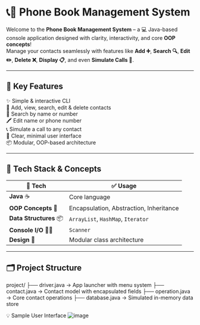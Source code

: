 # 📞📘 Phone Book Management System

Welcome to the **Phone Book Management System** – a 💻 Java-based console application designed with clarity, interactivity, and core **OOP concepts**!  
Manage your contacts seamlessly with features like **Add ➕**, **Search 🔍**, **Edit ✏️**, **Delete ❌**, **Display 📋**, and even **Simulate Calls 📲**.

---

## 🎯 Key Features

✨ Simple & interactive CLI  
📇 Add, view, search, edit & delete contacts  
🔢 Search by name or number  
🖍️ Edit name or phone number  
📞 Simulate a call to any contact  
🧼 Clear, minimal user interface  
📦 Modular, OOP-based architecture

---

## 🧰 Tech Stack & Concepts

| 🔧 Tech | ✅ Usage |
|--------|----------|
| **Java** ☕ | Core language |
| **OOP Concepts** 🧠 | Encapsulation, Abstraction, Inheritance |
| **Data Structures** 📦 | `ArrayList`, `HashMap`, `Iterator` |
| **Console I/O** 🧑‍💻 | `Scanner` |
| **Design** 🎨 | Modular class architecture |

---

## 🗂️ Project Structure

project/
├──  driver.java → App launcher with menu system
├──  contact.java → Contact model with encapsulated fields
├──  operation.java → Core contact operations
├──  database.java → Simulated in-memory data store

💡 Sample User Interface
![image](https://github.com/user-attachments/assets/35fc04dc-f6a8-4be5-9954-421b5f1e963c)






